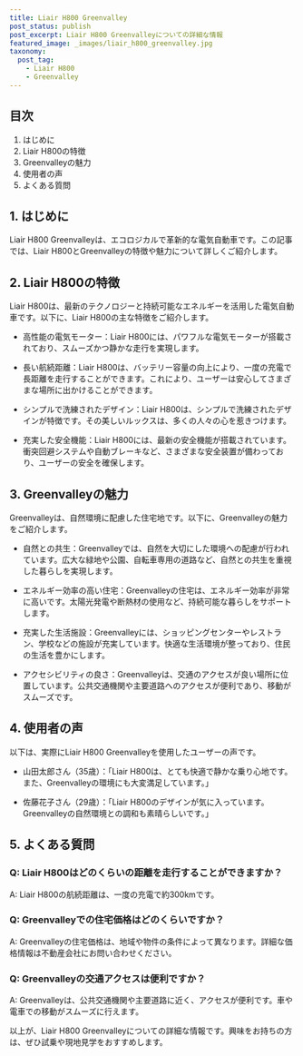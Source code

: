 ```yaml
---
title: Liair H800 Greenvalley
post_status: publish
post_excerpt: Liair H800 Greenvalleyについての詳細な情報
featured_image: _images/liair_h800_greenvalley.jpg
taxonomy:
  post_tag:
    - Liair H800
    - Greenvalley
---
```


## 目次

1. はじめに
2. Liair H800の特徴
3. Greenvalleyの魅力
4. 使用者の声
5. よくある質問

## 1. はじめに

Liair H800 Greenvalleyは、エコロジカルで革新的な電気自動車です。この記事では、Liair H800とGreenvalleyの特徴や魅力について詳しくご紹介します。

## 2. Liair H800の特徴

Liair H800は、最新のテクノロジーと持続可能なエネルギーを活用した電気自動車です。以下に、Liair H800の主な特徴をご紹介します。

- 高性能の電気モーター：Liair H800には、パワフルな電気モーターが搭載されており、スムーズかつ静かな走行を実現します。

- 長い航続距離：Liair H800は、バッテリー容量の向上により、一度の充電で長距離を走行することができます。これにより、ユーザーは安心してさまざまな場所に出かけることができます。

- シンプルで洗練されたデザイン：Liair H800は、シンプルで洗練されたデザインが特徴です。その美しいルックスは、多くの人々の心を惹きつけます。

- 充実した安全機能：Liair H800には、最新の安全機能が搭載されています。衝突回避システムや自動ブレーキなど、さまざまな安全装置が備わっており、ユーザーの安全を確保します。

## 3. Greenvalleyの魅力

Greenvalleyは、自然環境に配慮した住宅地です。以下に、Greenvalleyの魅力をご紹介します。

- 自然との共生：Greenvalleyでは、自然を大切にした環境への配慮が行われています。広大な緑地や公園、自転車専用の道路など、自然との共生を重視した暮らしを実現します。

- エネルギー効率の高い住宅：Greenvalleyの住宅は、エネルギー効率が非常に高いです。太陽光発電や断熱材の使用など、持続可能な暮らしをサポートします。

- 充実した生活施設：Greenvalleyには、ショッピングセンターやレストラン、学校などの施設が充実しています。快適な生活環境が整っており、住民の生活を豊かにします。

- アクセシビリティの良さ：Greenvalleyは、交通のアクセスが良い場所に位置しています。公共交通機関や主要道路へのアクセスが便利であり、移動がスムーズです。

## 4. 使用者の声

以下は、実際にLiair H800 Greenvalleyを使用したユーザーの声です。

- 山田太郎さん（35歳）：「Liair H800は、とても快適で静かな乗り心地です。また、Greenvalleyの環境にも大変満足しています。」

- 佐藤花子さん（29歳）：「Liair H800のデザインが気に入っています。Greenvalleyの自然環境との調和も素晴らしいです。」

## 5. よくある質問

### Q: Liair H800はどのくらいの距離を走行することができますか？
A: Liair H800の航続距離は、一度の充電で約300kmです。

### Q: Greenvalleyでの住宅価格はどのくらいですか？
A: Greenvalleyの住宅価格は、地域や物件の条件によって異なります。詳細な価格情報は不動産会社にお問い合わせください。

### Q: Greenvalleyの交通アクセスは便利ですか？
A: Greenvalleyは、公共交通機関や主要道路に近く、アクセスが便利です。車や電車での移動がスムーズに行えます。

以上が、Liair H800 Greenvalleyについての詳細な情報です。興味をお持ちの方は、ぜひ試乗や現地見学をおすすめします。
